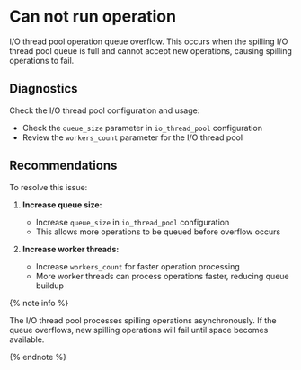 # Can not run operation

I/O thread pool operation queue overflow. This occurs when the spilling I/O thread pool queue is full and cannot accept new operations, causing spilling operations to fail.

## Diagnostics

Check the I/O thread pool configuration and usage:

- Check the `queue_size` parameter in `io_thread_pool` configuration
- Review the `workers_count` parameter for the I/O thread pool

## Recommendations

To resolve this issue:

1. **Increase queue size:**
   - Increase `queue_size` in `io_thread_pool` configuration
   - This allows more operations to be queued before overflow occurs

2. **Increase worker threads:**
   - Increase `workers_count` for faster operation processing
   - More worker threads can process operations faster, reducing queue buildup

{% note info %}

The I/O thread pool processes spilling operations asynchronously. If the queue overflows, new spilling operations will fail until space becomes available.

{% endnote %}
